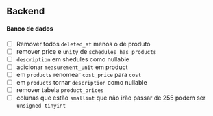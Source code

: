 ## Backend
#### Banco de dados
- [ ] Remover todos `deleted_at` menos o de produto
- [ ] remover price e `unity` de `schedules_has_products`
- [ ] `description` em shedules como nullable
- [ ] adicionar `measurement_unit` em product
- [ ] em `products` renomear `cost_price` para `cost`
- [ ] em `products` tornar `description` como nullable
- [ ] remover tabela `product_prices`
- [ ] colunas que estão `smallint` que não irão passar de 255 podem ser `unsigned tinyint`